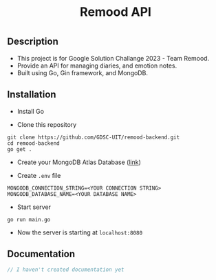<center> <h1> Remood API <h1> </center>

## Description

- This project is for Google Solution Challange 2023 - Team Remood.
- Provide an API for managing diaries, and emotion notes.
- Built using Go, Gin framework, and MongoDB.

## Installation

- Install Go

- Clone this repository
```shell
git clone https://github.com/GDSC-UIT/remood-backend.git
cd remood-backend
go get .
```

- Create your MongoDB Atlas Database ([link](https://www.mongodb.com/atlas/database))

- Create `.env` file 
```
MONGODB_CONNECTION_STRING=<YOUR CONNECTION STRING>
MONGODB_DATABASE_NAME=<YOUR DATABASE NAME>
```

- Start server 
```shell
go run main.go
```

- Now the server is starting at `localhost:8080`

## Documentation

```cpp
// I haven't created documentation yet
```